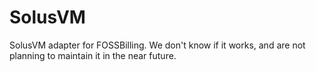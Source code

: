 # SolusVM
SolusVM adapter for FOSSBilling. We don't know if it works, and are not planning to maintain it in the near future.
